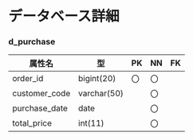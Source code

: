 # データベース詳細

### d_purchase

|属性名|型|PK|NN|FK|
|------|-|--|--|--|
|order_id|bigint(20)|〇|〇||
|customer_code|varchar(50)||〇||
|purchase_date|date||〇||
|total_price|int(11)||〇||
